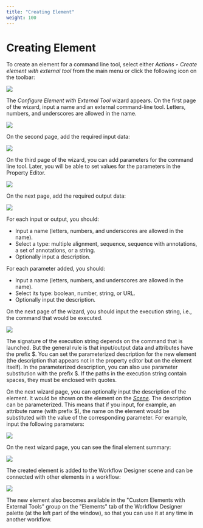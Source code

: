 ```yaml
---
title: "Creating Element"
weight: 100
---
```


# Creating Element

To create an element for a command line tool, select either _Actions ‣ Create element with external tool_ from the main menu or click the following icon on the toolbar:

![](/images/2097199/2359321.png)

The _Configure Element with External Tool_ wizard appears. On the first page of the wizard, input a name and an external command-line tool. Letters, numbers, and underscores are allowed in the name.

![](/images/65929990/65929991.jpg)

On the second page, add the required input data:

![](/images/65929990/65929992.jpg)

On the third page of the wizard, you can add parameters for the command line tool. Later, you will be able to set values for the parameters in the Property Editor.

![](/images/65929990/65929993.jpg)

On the next page, add the required output data:

![](/images/65929990/65929994.jpg)

For each input or output, you should:

* Input a name (letters, numbers, and underscores are allowed in the name).
* Select a type: multiple alignment, sequence, sequence with annotations, a set of annotations, or a string.
* Optionally input a description.

For each parameter added, you should:

* Input a name (letters, numbers, and underscores are allowed in the name).
* Select its type: boolean, number, string, or URL.
* Optionally input the description.

On the next page of the wizard, you should input the execution string, i.e., the command that would be executed.

![](/images/65929990/65929995.png)

The signature of the execution string depends on the command that is launched. But the general rule is that input/output data and attributes have the prefix $. You can set the parameterized description for the new element (the description that appears not in the property editor but on the element itself). In the parameterized description, you can also use parameter substitution with the prefix $. If the paths in the execution string contain spaces, they must be enclosed with quotes.

On the next wizard page, you can optionally input the description of the element. It would be shown on the element on the [_Scene_](http://ugene.unipro.ru/documentation/wd_manual/introduction/wd_window_components.html#term-scene). The description can be parameterized. This means that if you input, for example, an attribute name (with prefix $), the name on the element would be substituted with the value of the corresponding parameter. For example, input the following parameters:

![](/images/65929990/65929996.jpg)

On the next wizard page, you can see the final element summary:

![](/images/65929990/65929997.jpg)

The created element is added to the Workflow Designer scene and can be connected with other elements in a workflow:

![](/images/65929990/65929998.png)

The new element also becomes available in the "Custom Elements with External Tools" group on the "Elements" tab of the Workflow Designer palette (at the left part of the window), so that you can use it at any time in another workflow.